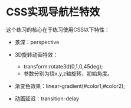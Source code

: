 # CSS实现导航栏特效

这个练习的核心在于练习使用CSS以下特性：

* 景深：perspective
* 3D旋转动画特效：
  - transform:rotate3d(0,1,0,45deg);
  - 参数分别为绕x,y,z轴旋转，初始角度。

* 渐变色效果：linear-gradient(#color1,#color2);
* 动画延迟：transition-delay